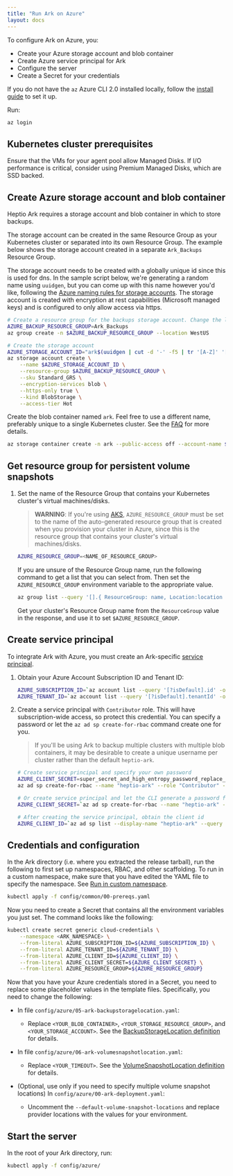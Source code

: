```yaml
---
title: "Run Ark on Azure"
layout: docs
---
```


To configure Ark on Azure, you:

* Create your Azure storage account and blob container
* Create Azure service principal for Ark
* Configure the server
* Create a Secret for your credentials

If you do not have the `az` Azure CLI 2.0 installed locally, follow the [install guide][18] to set it up. 

Run:

```bash
az login
```

## Kubernetes cluster prerequisites

Ensure that the VMs for your agent pool allow Managed Disks. If I/O performance is critical,
consider using Premium Managed Disks, which are SSD backed.

## Create Azure storage account and blob container

Heptio Ark requires a storage account and blob container in which to store backups.

The storage account can be created in the same Resource Group as your Kubernetes cluster or
separated into its own Resource Group. The example below shows the storage account created in a
separate `Ark_Backups` Resource Group.

The storage account needs to be created with a globally unique id since this is used for dns. In
the sample script below, we're generating a random name using `uuidgen`, but you can come up with 
this name however you'd like, following the [Azure naming rules for storage accounts][19]. The 
storage account is created with encryption at rest capabilities (Microsoft managed keys) and is 
configured to only allow access via https.

```bash
# Create a resource group for the backups storage account. Change the location as needed.
AZURE_BACKUP_RESOURCE_GROUP=Ark_Backups
az group create -n $AZURE_BACKUP_RESOURCE_GROUP --location WestUS

# Create the storage account
AZURE_STORAGE_ACCOUNT_ID="ark$(uuidgen | cut -d '-' -f5 | tr '[A-Z]' '[a-z]')"
az storage account create \
    --name $AZURE_STORAGE_ACCOUNT_ID \
    --resource-group $AZURE_BACKUP_RESOURCE_GROUP \
    --sku Standard_GRS \
    --encryption-services blob \
    --https-only true \
    --kind BlobStorage \
    --access-tier Hot
```

Create the blob container named `ark`. Feel free to use a different name, preferably unique to a single Kubernetes cluster. See the [FAQ][20] for more details.

```bash
az storage container create -n ark --public-access off --account-name $AZURE_STORAGE_ACCOUNT_ID
```

## Get resource group for persistent volume snapshots

1. Set the name of the Resource Group that contains your Kubernetes cluster's virtual machines/disks.

    > **WARNING**: If you're using [AKS][22], `AZURE_RESOURCE_GROUP` must be set to the name of the auto-generated resource group that is created 
    when you provision your cluster in Azure, since this is the resource group that contains your cluster's virtual machines/disks.

    ```bash
    AZURE_RESOURCE_GROUP=<NAME_OF_RESOURCE_GROUP>
    ```

    If you are unsure of the Resource Group name, run the following command to get a list that you can select from. Then set the `AZURE_RESOURCE_GROUP` environment variable to the appropriate value.

    ```bash
    az group list --query '[].{ ResourceGroup: name, Location:location }'
    ```

    Get your cluster's Resource Group name from the `ResourceGroup` value in the response, and use it to set `$AZURE_RESOURCE_GROUP`.

## Create service principal

To integrate Ark with Azure, you must create an Ark-specific [service principal][17].

1. Obtain your Azure Account Subscription ID and Tenant ID:

    ```bash
    AZURE_SUBSCRIPTION_ID=`az account list --query '[?isDefault].id' -o tsv`
    AZURE_TENANT_ID=`az account list --query '[?isDefault].tenantId' -o tsv`
    ```

1. Create a service principal with `Contributor` role. This will have subscription-wide access, so protect this credential. You can specify a password or let the `az ad sp create-for-rbac` command create one for you.

    > If you'll be using Ark to backup multiple clusters with multiple blob containers, it may be desirable to create a unique username per cluster rather than the default `heptio-ark`.

    ```bash
    # Create service principal and specify your own password
    AZURE_CLIENT_SECRET=super_secret_and_high_entropy_password_replace_me_with_your_own
    az ad sp create-for-rbac --name "heptio-ark" --role "Contributor" --password $AZURE_CLIENT_SECRET

    # Or create service principal and let the CLI generate a password for you. Make sure to capture the password.
    AZURE_CLIENT_SECRET=`az ad sp create-for-rbac --name "heptio-ark" --role "Contributor" --query 'password' -o tsv`

    # After creating the service principal, obtain the client id
    AZURE_CLIENT_ID=`az ad sp list --display-name "heptio-ark" --query '[0].appId' -o tsv`
    ```

## Credentials and configuration

In the Ark directory (i.e. where you extracted the release tarball), run the following to first set up namespaces, RBAC, and other scaffolding. To run in a custom namespace, make sure that you have edited the YAML file to specify the namespace. See [Run in custom namespace][0].

```bash
kubectl apply -f config/common/00-prereqs.yaml
```

Now you need to create a Secret that contains all the environment variables you just set. The command looks like the following:

```bash
kubectl create secret generic cloud-credentials \
    --namespace <ARK_NAMESPACE> \
    --from-literal AZURE_SUBSCRIPTION_ID=${AZURE_SUBSCRIPTION_ID} \
    --from-literal AZURE_TENANT_ID=${AZURE_TENANT_ID} \
    --from-literal AZURE_CLIENT_ID=${AZURE_CLIENT_ID} \
    --from-literal AZURE_CLIENT_SECRET=${AZURE_CLIENT_SECRET} \
    --from-literal AZURE_RESOURCE_GROUP=${AZURE_RESOURCE_GROUP}
```

Now that you have your Azure credentials stored in a Secret, you need to replace some placeholder values in the template files. Specifically, you need to change the following:

* In file `config/azure/05-ark-backupstoragelocation.yaml`:

  * Replace `<YOUR_BLOB_CONTAINER>`, `<YOUR_STORAGE_RESOURCE_GROUP>`, and `<YOUR_STORAGE_ACCOUNT>`. See the [BackupStorageLocation definition][21] for details.

* In file `config/azure/06-ark-volumesnapshotlocation.yaml`:

  * Replace `<YOUR_TIMEOUT>`. See the [VolumeSnapshotLocation definition][8] for details.

* (Optional, use only if you need to specify multiple volume snapshot locations) In `config/azure/00-ark-deployment.yaml`:

  * Uncomment the `--default-volume-snapshot-locations` and replace provider locations with the values for your environment.

## Start the server

In the root of your Ark directory, run:

  ```bash
  kubectl apply -f config/azure/
  ```

[0]: namespace.md
[8]: api-types/volumesnapshotlocation.md#azure
[17]: https://docs.microsoft.com/en-us/azure/active-directory/develop/active-directory-application-objects
[18]: https://docs.microsoft.com/en-us/cli/azure/install-azure-cli
[19]: https://docs.microsoft.com/en-us/azure/architecture/best-practices/naming-conventions#storage
[20]: faq.md
[21]: api-types/backupstoragelocation.md#azure
[22]: https://azure.microsoft.com/en-us/services/kubernetes-service/
